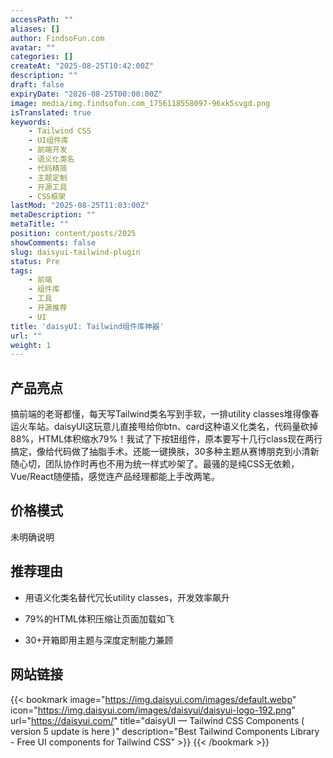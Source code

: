```yaml
---
accessPath: ""
aliases: []
author: FindsoFun.com
avatar: ""
categories: []
createAt: "2025-08-25T10:42:00Z"
description: ""
draft: false
expiryDate: "2026-08-25T00:00:00Z"
image: media/img.findsofun.com_1756118558097-96xk5svgd.png
isTranslated: true
keywords:
    - Tailwind CSS
    - UI组件库
    - 前端开发
    - 语义化类名
    - 代码精简
    - 主题定制
    - 开源工具
    - CSS框架
lastMod: "2025-08-25T11:03:00Z"
metaDescription: ""
metaTitle: ""
position: content/posts/2025
showComments: false
slug: daisyui-tailwind-plugin
status: Pre
tags:
    - 前端
    - 组件库
    - 工具
    - 开源推荐
    - UI
title: 'daisyUI: Tailwind组件库神器'
url: ""
weight: 1
---
```

## 产品亮点
搞前端的老哥都懂，每天写Tailwind类名写到手软，一排utility classes堆得像春运火车站。daisyUI这玩意儿直接甩给你btn、card这种语义化类名，代码量砍掉88%，HTML体积缩水79%！我试了下按钮组件，原本要写十几行class现在两行搞定，像给代码做了抽脂手术。还能一键换肤，30多种主题从赛博朋克到小清新随心切，团队协作时再也不用为统一样式吵架了。最骚的是纯CSS无依赖，Vue/React随便插，感觉连产品经理都能上手改两笔。

## 价格模式
<!--more-->未明确说明

## 推荐理由
- 用语义化类名替代冗长utility classes，开发效率飙升

- 79%的HTML体积压缩让页面加载如飞

- 30+开箱即用主题与深度定制能力兼顾

## 网站链接
{{< bookmark image="https://img.daisyui.com/images/default.webp" icon="https://img.daisyui.com/images/daisyui/daisyui-logo-192.png" url="https://daisyui.com/" title="daisyUI — Tailwind CSS Components ( version 5 update is here )" description="Best Tailwind Components Library - Free UI components for Tailwind CSS" >}}
{{< /bookmark >}}

